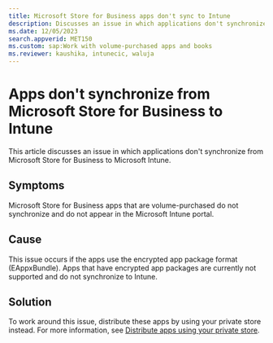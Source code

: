 ```yaml
---
title: Microsoft Store for Business apps don't sync to Intune
description: Discusses an issue in which applications don't synchronize from Microsoft Store for Business to Intune. Provides a workaround.
ms.date: 12/05/2023
search.appverid: MET150
ms.custom: sap:Work with volume-purchased apps and books
ms.reviewer: kaushika, intunecic, waluja
---
```

# Apps don't synchronize from Microsoft Store for Business to Intune

This article discusses an issue in which applications don't synchronize from Microsoft Store for Business to Microsoft Intune.

## Symptoms

Microsoft Store for Business apps that are volume-purchased do not synchronize and do not appear in the Microsoft Intune portal.

## Cause

This issue occurs if the apps use the encrypted app package format (EAppxBundle). Apps that have encrypted app packages are currently not supported and do not synchronize to Intune.

## Solution

To work around this issue, distribute these apps by using your private store instead. For more information, see [Distribute apps using your private store](/microsoft-store/distribute-apps-from-your-private-store).
